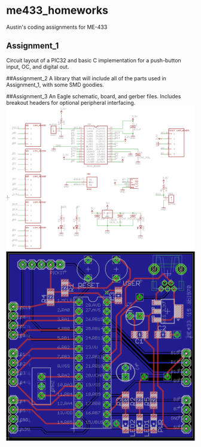 # me433_homeworks
Austin's coding assignments for ME-433

## Assignment_1
Circuit layout of a PIC32 and basic C implementation for a push-button input, OC, and digital out.

##Assignment_2
A library that will include all of the parts used in Assignment_1, with some SMD goodies.

##Assignment_3
An Eagle schematic, board, and gerber files.  Includes breakout headers for optional peripheral interfacing.  
<img src="https://github.com/ablarry91/me433_homeworks/blob/master/Assignment%203/schematic.tiff">
<img src="https://github.com/ablarry91/me433_homeworks/blob/master/Assignment%203/layout.tiff">
